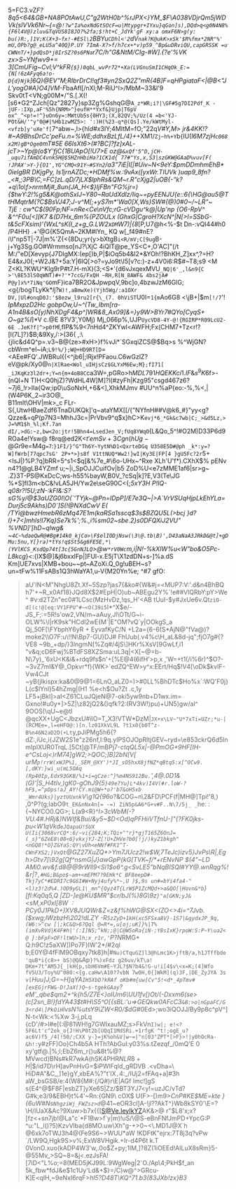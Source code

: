 5=FC3.vZ*F?8q5<64&GB+NA8POtAwU,C"g2WtH0b^%rJPX<}YM_\$F\A038VDjrQm5jWDVk(sIVVk6Nr~{=@`!?w"Ia%oxNdGtSOcF=u|Mtypgr+IYxu}qGon]s),DQd>q<g0N4N8%{F6l4V@)zluv&TqVUS8I8JO?%2fa;$!ht+C_JdYk'gF
xy:a omxF6N>g(y: bu()R:,]1V;K(X+3~fx!-#ESl\2`BBYu`CDhl<'2`dV`nak?K@ukK>xSk'$R%fmx*2NR"%'
mU,OPb?g@_eLU5a^40Q}P.UY 7ImA-X?>f/h7cx+*v)p59_^Bp&uDRviQU,capGRSSK =u
CWNnT/+}pdQsD*j8IrSZ?0s6PNa`r7C/h"G&NtM/CIg-#W].{?e'%VK zx>S~YNfwv9+=
3[CmUFig~CvI;V^kFR`{$})0qbL_wvPr72*+Xa(LVGnuSmI1CHqOk_E:={N[!6zAFyq6a!o-D{d}Njk`]6Q}@EV"M;RIbrDrCI!qf3#yn2SxQ2Z"mR{4B]F=qHPgiataF<|@B<"J
L'yogO#A}O4]VM-F*baAfl[/nXl;M-RiU^l>/MbM~33&l'9
Skv0tT<VN;g00M*/"S.[.X(![s6*G2^ZJch[Qz"2827y}sp3Zg%GshqG@`A_z*WR;i?|\GF#5g7DI2Pdf_K
-jUF-:IXp,aF'%5h{NRM>^}eufH**Yxf&}Ujp|T6pV ox^_^<p!=!^}uOn6y=:MWtUb5s{0HY3;(X,82QV;%/Uz(4
=b<'YJ-POt&H/'"y"0@#|%Hb1zwMZ5>:
':)H(%23-q*@(Qs].Ye/kWtMyl-<vfzb]y'uXe'f[`7^abw~,l>{hl*d#x*3IY;4MItM=fO;"22q*V#Y,M> jr&4KK!?#~A9BhsDrCc'peFu.n=%WE;ddhxBzLfL/4}+*+XM1/`Zj~h%+Y`b{IU(_l6M7zjH`c068x2M)gB*Oge0`mT#5E 66IsXt6>(#?BC]?fz]xAL-*jcT>~Yp@(o$Y'fjC{1BUApO\[!U7>E oz@`&xQf'5^D,jCH-_uqu7ifAmDC4vnk5H@$SHZnHbiHa?1CK1d{
77#"Ys,x,S3|szGKW@GAaD%vuv[F( !JPAX'>Y-}{O1',YG"CMQ<91Y~#SYn2`/a3"7iE|I[|#Uiv~N<9eY:$pmDDmhmEhB* 0ielgBR
DKjgPy, Is1jrnAZDc;*HDMf%w.:9vAx([yxWr.TIUVk
)uap9_8fn?_<#,;3PB\C,=FC]zL.qD/7jLX$lphRs&QM~r.R"cXjg2|uOB{-"k?+q\1o\f>nrmMj#_8un{JA_H<$}IjFBn"FG%jr*=){$twY:2!%g5&K@othSxIJ~Y80~RaUdXdlz/Iiq~=pyEENJU{e::6{\HG@au5@TtHMqtrM{?C$BsVJ47;J-v^M[;+yS7m*'Wa0[X,Ws}SW#{@)0#0~/~LR"~
TjE$:cw*%F1aY2" h>Kt:Sxe$C$*(90Fp;NF=n*Re<Ce\nVfc;rG-cVDgu^k@|Up'np {O6-RpV\^
&^^F0u[<][K7
&(D7Hx_6m%{PZOULx
(GhxG|CgroH?XcN^|N[>l=SSbG-t&5cFXsim)'{WxL^sK(I_z+g_G.LW2x`DM`W7)|{8_[P,U7@h<%-$t
Dn-:vQI44#h0
/P4HH}
.+'@G{K5QmA~2KM#lYn_
KQ w[_f49#nE?i\l"np5T|-7J|m%'Z{<{8Du;yr{y>bXtgB`i<R/mV;C[9ug`B-j+Yg3Sg.GO#Wrmmso[nJ?\XjC 4iQlT@pe_YS<C+\,O'AC]"(/t M:/"eD[Xevyp{J7DlgMX:(ep[)b,P|$iOq5b4&l2*&YOh!?BhKH_Z]xx^,?=H?E4&xJ0(;+W2J&?+5a:Y|6IQ[>o?=yJo9t\I5[v?c:)-z+4V0i6:R$#~T8;s9 <M
Z<KL?KWU^KIg9rP#t7.H-mX}(3;<S*'{d6vJxqexMVU`_NQ|6'_,l&n9{C >'\BE53lS0qWNT)#+?'*7ccG/FxQH
~RH,R[N_8AWF& 4bs2jA# P@y]x%*7iNq'GO`mF}ica7BR2O&JpwpqV,9bc\]o,4bzwJzM6GlG;<g{/bogTLyKk$*l%x7ia*Y8<oo(7  g<Gt"r0"bVX4aL*?!d{Dd>t;E<He)z2'Aa-vpAB$drD3}am 1h6hTTPcS()F.(Yh~X+:)*/?2R`$j?`W)!,aBmwXe)(Yjh5Wg/:a1OXr
DV,|Ul#onqD0J:'$8ezw_l9ru2[r{\_(7. 0hViST`U0I=`1{m`Ao6G8 <\jB+|$m`[!/7`'! _IpMxpzD2Hc
gobpOw,U~^(Tw_Ibm[ra-A1n4B&sO[y)NhXDgF4&p^]WR&8_Ax09]&=}y9W>BYr7#QYo[CyqS+
O~gz%I_]*V
c\.@E
8?V3',Y0Mj)
Mj_066p%,UJP`UycVD8-4Y-@!{RGIRP*R09LcU2-6E .JeK?f|^>p0fM`l,fIP&%9<7nHd4^ZKYwl<AWFH;Fx(CHM7+Tz<r!?[l(7L]?}$B;&9Xy,/:>(36{ ,:\{jlic&d4Q^p=.v3~B@(ze>#xH>}f%vJi*`SGxqiZCS@$Bq>s %^WjGN?cbWrm^eI~iA;`L9!%/};W@+HD9RT[D`=<AEe#FQ'.JWBRuI{(<^jb6|;lRjx!PFaou.C6wGzlZ?eV@pk/Xy0@`n|X[Rae<Wol_uIHjsCz$GLYxM6Ew;M};fI71[
_iJKqKz3l2dr+;Y=n{m+4oB8C`ca3W=,pGRo>h$MDL791HQEKKci1.IF\&s^9K$6f>-(nQl+N T)H<Q0hjZ)?WdHL4W]M]?l(#zyFh|Kzg95"csgd467z6?~7j6_!r>Ila{Qw;ip0\uSoNxH,+6&<],XhkMJmv
#UU^n%aP{eo:-%,%<,|(W4P6K_2~ir3O@_\
B11mlt\OHV|mk>_c FLr-S{,UtwHBaeZdf6TnaDUKQk]'q~ataYMX[[/{"NYfnH##V@k6_#}"yy<g?Qzze&=qP(p7N3=MhhJ3c=|PrVbv9^q$x}hC>K`evj*6_*Gk&c7wb|C;_>&dSLz,>J=%M1$h_%l;Kf.7an
dI/,>dG:~z,bw<2o:jtr!5Bhn4=LsedJen_V;fUq8YWqO`{L&Qo_5^!#O2M\)D33P6d9ROa4e!Ysw@
f8rq@ed2K<$t'emSv+3Cgn(hUg-
 @Gr9$e=M4g`=7`:`}1FI/}^G"Th6Y~YytN%D1<QxrteDGq U358E5D#@ph _k*:y=?W]fWrb[77qpc7sG'
2P+*>}s8f V1ttNUQ*Ww2!}wI|Ky3E|FP[4 }gU5Fc?2r`5+<IsJ|)%P.?q]bRR=5^s1<$q[&%7e_#\6o-UHx~^Rxe XLh'U'f*).CXhX$%
pENv n4?1@gLB4YZmf
u;~|i_SpOJJCuifOv|b5 ZoD%U<e7zMME1af6|sr>g~
.Z}3T-PS@KxDcC;ws-h55%bayW,B0V_?cSq|k]?E,V3(Te\JG
%*S]fI3m<bC&!vLA5JH/Yw2e\seG90C<{;_5xY3H
P!IQ-q08r?!5U;zN-:kFI&:S?sG\%y/\@$3aUZG0I\O(`'TYjk~@Pn=IDpP]/E7e3Q~|>A`VrVSUqHjpLkEhYLa=Durj5c9Akhs)D0`]S(!@NXdCwV E( /TYi@bwzHmebR6zMq47E1m(kaRSa1sscq$3s$BZQU5L(>bcj
}d?I}+7<]mhls!l7Kq}Se7k%';%.,i%sm02~sbe.2}s0DFQXiJ2VU" %VND]'\[hD~qlwg&  ~`4C~%daeQwR@#Bg#14k0_kjCo>\F$elIODjNsw(\3\@.tb\B)',D43aNaA3JRkD&@t]+gDMu:5nu,Y[}ra)*tYs!q$St5&g6FE5E,*\(YVlKCS_KsdQp74t[3c{5GnNJLQ`>@w`*rV0Wc`m,i|N!-%kXIW%u<W"bo&O5Pc-L8kcg_}<:{lX$@]&j6bxxlFp|]FUl-x.E5jT\X1zdDN+s-]%a.dS Km]UE7xvs|XMB+bou~~pt~AZoXi.Q_0g!uBEH~s?un=tFw%11FsABs1Q3hWaYA1,u-V{M20Yn%e; ^#7 gfO:
>aU'lN<M"NhgU8Zt.Xf~5Szp?jas7{&ko#{W&#j=<MUP7:V:'.d&n4BhBQ
h7'+~R_x0Af18}JQd8X$2#EpH|O)ub~ABEgu2Y%`!e##VlQRbY:pY>We^ #v:d2TZn"ec0#1LCsc(MzHvDz,!qs_H'<AB tUuI-$y#JxUe6v.Qt`ziO-d[(c!@[eq:VY1FPU^#~<O(39i5`I*^X$e/-JS_F;:=5R!s'ow2,VN/m~aAuy,Jl\OTt/G~i-OLW%\I|rK9sk"HCdI2wE{M`|E"OM?vQ`y|OOkgS_a Qj_50F[\FYbphY6yR +
EyvafKyC/N
+L2a={6-6(S*AjN@"fVa@)?moke2\\O7F:u\!!N\Bp7-GU}DJ#
FhUub(.v4%c\H_aL&8d-jq";fjO7g#{?VE8
~9b_+dp/}3lngmN[%Zq#/4jS\]HKr%XsV[9GwLf,i1
"v&q;cD6Fwj%BTdFS8XZSma:uL3q|<X[~@=b-N\7y)_'6xU<K&i&+rdq9fs$n'+[%E@4(6ifH'>p,x
,'W=+t1(/i%6r)^$O?-~3vZ7mI&Y@_Opkvr*f){WK>`edZQ^EW>y^x:EErt/Hq$!V4[\oDk$kvIF-Vw4CJt ~yB(jIkispx:ka&0@9@1=6LnO_aLZ0=)>#0LL%BhDTc$Ho%x`:WQ'F0j}L(c$lYnl}54hZmg|(H1
%e<h$Ou?Zt .c,1y
LF5+jBkl]>aI<Z61CLuJQjeN@7-oki5yw9nb+D1wx.im= Gxno!#u0y+]>5Z|\z82jQ2&()qfk?2:(RV3W!)pu)+UN5)gw/al^ 9OOS(\qU~e@tI
@qcXX+UgC<JbzxU#iIO=T_X3!VTW*DzM|`JX+x\LV~"U*7xTi=UZr;*u-|(RCMEe=,l=eHFO@:)[n.lz01XkVL9L ?t1x0{b0T^z-B%n46N2aD2D(+Lt`y,pJiPMg5h$6${?dZ:,iUc,i{JZW2S1e"z26nf,I:9q.yIPSOJOpRltjGEV~ryd=\e853ckrQ6d5lnmIpIXUR0TrqL.[5Ct]@TF/mBPj7-_ctqQL5x|-@PmOG*9HF[IH-e^CsLoj<)rM74]gW2;>QOC;]B]2bN[V[
urM`p!rrW(xWJP%1,_SEM_@XY')*JI_sO5hxX8jfNZ*qBtq5:x[^OCw9.[,dKY:}wi_u(mL5OAq (Rp40Ip,Edx93GKB/%1+i=gCze:^}%m4NS912Bu.`',4@.0D1&(G)'|S_H4tIv,)gK0-gOhJ9{5`}49e7Yu}L*4kv)I4V(#r.loW-?hF$,=^pDps!aJ_AY!CY.mi@W+*o?'b7&oH5xb
_Wmr4Uks}|yztUUxnk`V\g1Q{96o_?&COG~n\2&FD\PCF(f|MH@]Tpi!'8,)
,0^P?(g;labO9`t_EK&nNx4n[=
-=)
ZiN5p&A6*G+v#F..N\7/5j_ _`he: :{~NYCO0.QG>;
L(a9<R}^_l>3cWbM(-? VU.4#.HRj&)NWIf&Bui/&y5~\$D<Od)qPFHiiVTfnU-]"{?FK0jks-pu<W1qVkd`eJQapaU!SUX
U(Ii{3068vrCQ*:6/~vi{284;K;TQi+^"r}*gjT165Z6OnJ=(_s}"6ZeE8\08<6}vkxjYJ-Z[!U+ZHVe?b0[!j/)kyZ1bkgh"<nGQ8!*O}Z&YaS:QY\vUh<eNNf#FK1^T-CWnFXS2;}VxQt`@GZ27XuZQ*>Ym7JUcz2!w$W,7TeJc)izv5}JvPs\R|,Egh>Gtv7[\92g[Qf^n*smG\|J}a*wGpP{kG[TVK~f/*+rENvNP
$(4"~LD
AMi0.wv&f.d8@@9rWll9<Si1$o6^.g<SvLE5"bNqBISQl#YY@.wnRqg%!&r|?`,#H&;B&po$~am+<mEPM7?9EHk*C BF8eepD#-Tkj7yC*#EDRI7c9G6I#W+Nyj4ufy%*~,U
)$,9s
un#=bYi4fa4-"<l)z3!2d%4.)OD9yGL1\_mn^{Qyz4T{LrW$P1ZcMQd+>a&QO[|Hovn&*b`}[fl_*:Kq0q5,Q |ZD-]e@KU$MR"$cr/bJ(%)8G\9z`}"a[GKN;yJ&`<sM,xP0xl[$8W~:PC y0J1Pk%gBU>ux$D+)XV8JUQWr&Z=z&f%hWG@SX<(ZO<>4i=^7Jvb.($xwg;lWzbzH\202!dLZY -R`5zZyD+1kH(xc5FSxa8V}-1S7|&gydxJP_9q,(W6:>^cw
[|;kC&Q>6?Qql
@=R*=,u[oj;uK]}%|T%(imXvRVd|K4F#h|'(:I]NS;^kN;;@|C@W5oRa{iN-;Y8sIxK}rpoW:S:P~Y\ua2<@
}:bFpF>OF!ltWU>lh;x_r1r,'`P?N*RMG\+ Q:h9C!z5aXW])Po7F}IW'2*/#2ql b;E0Y@4fFlM9OBqxy7tk8}h|#`Nu)CTquGZ]l3@hLmc1K>jftB/a,h1JTffbde'quB*i{c8>+ bS)@Q&`Ap`}?%)xFdz g26uv/kT\a!
DKm+7t"AM5J{_|kH{p,sbH6Vm#E~YJL?$N?b4&!G-u!i[4$v\<x=K;(4]Wfo fV5U3/Toy%U^080:<{g.caHw\A10?7vbN 7w0H,0{]WkM](q)3F,|DE_ZyJYA
3s v[`*Huu]J;G=~H]qYA`IH5XbD?kRAf
oKb#m{uw[Cv"5!<d*_4pTmv#[exEGjrFW&-D!JaX()Q~s-tgekGAay`?eM'_qbe$qm2+^k{h5/Z7E<}oIUm6\UU1fv[)Ot/(-Dxxm6(se>
(c[2sn_B!}fdYA43\$t#H\S5^O[{sBL:'u=>GEQkw0AFcC3`&B:>o|nGpaFC/G3<rd4\]PkOiH`lvsN%utsY9\ZW<R0/$dG*#0Ed>;wo3iQOJJ/By9p8c^pV^]N-t<Wk:<%Xw
3-j,pLq
{cD'/#>l#e[(:@81WH!g7GWIxauMZ;s>FkVn`I)w|; e!<?5F6Lt'c^2ek_o{J!H\P0t2b[UQqI1MdSRi.+1rfgK ^t!;ogE_u?ac6V)f5_/4[!50/;CXX y-}=jK%oh&V|w~=|"n[03"ZPT*[>F}>!|y0hOcRa-&h!:`y#zFF)Oo}Ch4b5A HTh?AbGuI:y03%s.tZezqf_/0mQ'E
0 xy'gtf@.|%;l;EbZ6m_r{)u&8t%@?MVwcd)BNs#kR7wkA(hSK4PHR$NLR8+H%3fGT]_$|$/id7D\rH]avPnHvG=$iPWlFqld_gRDVB
.<vDha=\ HiD#A"&C_,]1e}gY,xbEA%?"t'IX`,`4:_/IUj2=fFAq+a]#3h
aW_bsGSB/e:4(W8{M#:{/Q#)r\E|AGf lmc!]gS s{E4^@\$F8F|esbZT]yXe6S|Zz/$BT3YJ7<y!=uzJC/vTd?G#k;e3/9&EBH}t%4'~Rn:{GN9\ cOX$
U(F>-[)m9>_CnP#KE$ME=kte } {6uW#Ns`NhgziWj_FWZsz>d`_@41~eOR3cl]A-!jl??AkT^}Wb8kSY0'\E=?\H/lUaX&Ac?9Xuw>b7x{{[S@Ve.IeyIkYZ<PX>AK&>@
 r"$L8'x;x?[fz<+sn7jb!@La"c`*F1Bw>f`y|m)!uS/\@S-eBnFNfJmPD+YpcG:P ^u:"L_l()?5)KzvVlba{d8MO.uw\Xh"g-+>0~<\.MD1J@X`h @6xk7oTWJ3h4@(Fe9S6~>WUU*aW
!KDFtK"ejrx:7T8j3q?vPw
`/LW9Q,Hgk9S>v%;ExW8VHgik.+Ir-d4P6t k.T 0VonO.xuo(kADP4W3'w,.0o$Z+py;1lM,]?8Z(1iOEEd!AILuX8sRm}5-@55Mv_>SQ~8=&j<.ezJsFA![7iD<"L%o;=8(MED5jKJ99L:9WgWeg|2`O./Ap\4;PkH$f_an 5k_fbw*fdJ&e$1c1Uy'Ld&+$}=/C)w@^>GRcu-K]E<qIH,~9eNxI6rqF>_hl5?D48T\KQ^71.b3(83JXb!*zx}B*3_